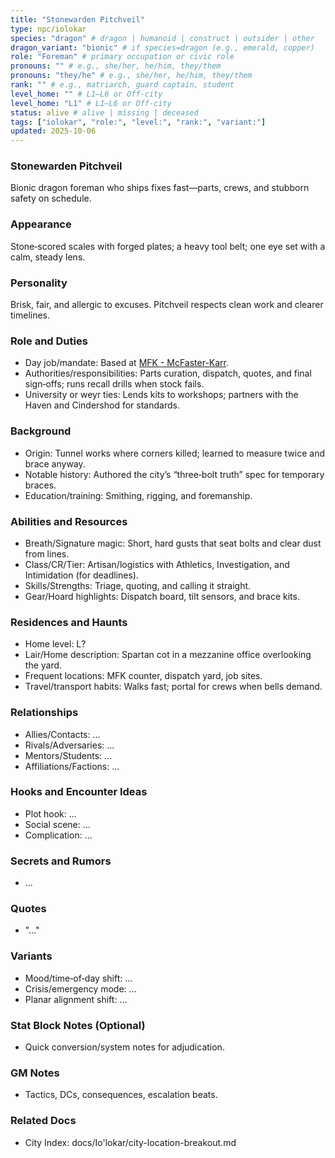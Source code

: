 ```yaml
---
title: "Stonewarden Pitchveil"
type: npc/iolokar
species: "dragon" # dragon | humanoid | construct | outsider | other
dragon_variant: "bionic" # if species=dragon (e.g., emerald, copper)
role: "Foreman" # primary occupation or civic role
pronouns: "" # e.g., she/her, he/him, they/them
pronouns: "they/he" # e.g., she/her, he/him, they/them
rank: "" # e.g., matriarch, guard captain, student
level_home: "" # L1–L6 or Off‑city
level_home: "L1" # L1–L6 or Off‑city
status: alive # alive | missing | deceased
tags: ["iolokar", "role:", "level:", "rank:", "variant:"]
updated: 2025-10-06
---
```

### Stonewarden Pitchveil

Bionic dragon foreman who ships fixes fast—parts, crews, and stubborn safety on schedule.

### Appearance

Stone‑scored scales with forged plates; a heavy tool belt; one eye set with a calm, steady lens.

### Personality

Brisk, fair, and allergic to excuses. Pitchveil respects clean work and clearer timelines.

### Role and Duties

- Day job/mandate: Based at [MFK - McFaster-Karr](docs/Io'lokar/Locations/mfk-mcfaster-karr.md).
- Authorities/responsibilities: Parts curation, dispatch, quotes, and final sign‑offs; runs recall drills when stock fails.
- University or weyr ties: Lends kits to workshops; partners with the Haven and Cindershod for standards.

### Background

- Origin: Tunnel works where corners killed; learned to measure twice and brace anyway.
- Notable history: Authored the city’s “three‑bolt truth” spec for temporary braces.
- Education/training: Smithing, rigging, and foremanship.

### Abilities and Resources

- Breath/Signature magic: Short, hard gusts that seat bolts and clear dust from lines.
- Class/CR/Tier: Artisan/logistics with Athletics, Investigation, and Intimidation (for deadlines).
- Skills/Strengths: Triage, quoting, and calling it straight.
- Gear/Hoard highlights: Dispatch board, tilt sensors, and brace kits.

### Residences and Haunts

- Home level: L?
- Lair/Home description: Spartan cot in a mezzanine office overlooking the yard.
- Frequent locations: MFK counter, dispatch yard, job sites.
- Travel/transport habits: Walks fast; portal for crews when bells demand.

### Relationships

- Allies/Contacts: ...
- Rivals/Adversaries: ...
- Mentors/Students: ...
- Affiliations/Factions: ...

### Hooks and Encounter Ideas

- Plot hook: ...
- Social scene: ...
- Complication: ...

### Secrets and Rumors

- ...

### Quotes

- "..."

### Variants

- Mood/time‑of‑day shift: ...
- Crisis/emergency mode: ...
- Planar alignment shift: ...

### Stat Block Notes (Optional)

- Quick conversion/system notes for adjudication.

### GM Notes

- Tactics, DCs, consequences, escalation beats.

### Related Docs

- City Index: docs/Io'lokar/city-location-breakout.md
